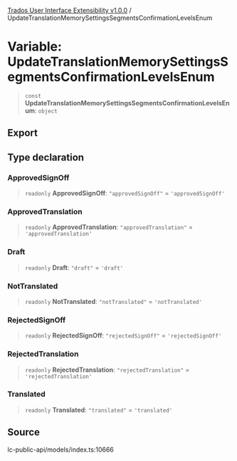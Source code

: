 [Trados User Interface Extensibility v1.0.0](../wiki/globals) / UpdateTranslationMemorySettingsSegmentsConfirmationLevelsEnum

# Variable: UpdateTranslationMemorySettingsSegmentsConfirmationLevelsEnum

> `const` **UpdateTranslationMemorySettingsSegmentsConfirmationLevelsEnum**: `object`

## Export

## Type declaration

### ApprovedSignOff

> `readonly` **ApprovedSignOff**: `"approvedSignOff"` = `'approvedSignOff'`

### ApprovedTranslation

> `readonly` **ApprovedTranslation**: `"approvedTranslation"` = `'approvedTranslation'`

### Draft

> `readonly` **Draft**: `"draft"` = `'draft'`

### NotTranslated

> `readonly` **NotTranslated**: `"notTranslated"` = `'notTranslated'`

### RejectedSignOff

> `readonly` **RejectedSignOff**: `"rejectedSignOff"` = `'rejectedSignOff'`

### RejectedTranslation

> `readonly` **RejectedTranslation**: `"rejectedTranslation"` = `'rejectedTranslation'`

### Translated

> `readonly` **Translated**: `"translated"` = `'translated'`

## Source

lc-public-api/models/index.ts:10666
